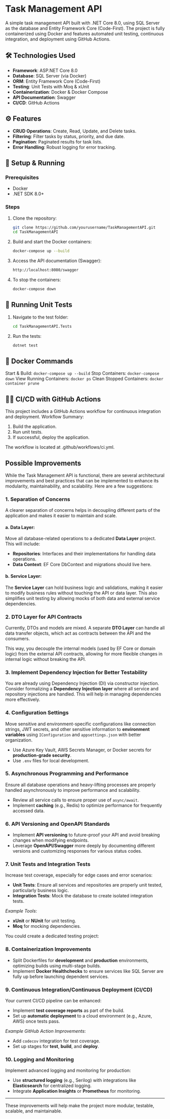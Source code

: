 # Task Management API

A simple task management API built with .NET Core 8.0, using SQL Server as the database and Entity Framework Core (Code-First). The project is fully containerized using Docker and features automated unit testing, continuous integration, and deployment using GitHub Actions.

## 🛠️ Technologies Used

- **Framework**: ASP.NET Core 8.0
- **Database**: SQL Server (via Docker)
- **ORM**: Entity Framework Core (Code-First)
- **Testing**: Unit Tests with Moq & xUnit
- **Containerization**: Docker & Docker Compose
- **API Documentation**: Swagger
- **CI/CD**: GitHub Actions

## ⚙️ Features

- **CRUD Operations**: Create, Read, Update, and Delete tasks.
- **Filtering**: Filter tasks by status, priority, and due date.
- **Pagination**: Paginated results for task lists.
- **Error Handling**: Robust logging for error tracking.

## 🚀 Setup & Running

### Prerequisites
- Docker
- .NET SDK 8.0+

### Steps

1. Clone the repository:
   ```bash
   git clone https://github.com/yourusername/TaskManagementAPI.git
   cd TaskManagementAPI
2. Build and start the Docker containers:
   ```bash
   docker-compose up --build
3. Access the API documentation (Swagger):
   ```bash
   http://localhost:8080/swagger
4. To stop the containers:
   ```bash
   docker-compose down
   
## 🧪 Running Unit Tests

1. Navigate to the test folder:
   ```bash
   cd TaskManagementAPI.Tests
2. Run the tests:
   ```bash
   dotnet test

## 🐳 Docker Commands

Start & Build: `docker-compose up --build`
Stop Containers: `docker-compose down`
View Running Containers: `docker ps`
Clean Stopped Containers: `docker container prune`

## 🧑‍💻 CI/CD with GitHub Actions

This project includes a GitHub Actions workflow for continuous integration and deployment.
Workflow Summary:

  1. Build the application.
  2. Run unit tests.
  3. If successful, deploy the application.

The workflow is located at .github/workflows/ci.yml.

## Possible Improvements

While the Task Management API is functional, there are several architectural improvements and best practices that can be implemented to enhance its modularity, maintainability, and scalability. Here are a few suggestions:

### 1. Separation of Concerns
A clearer separation of concerns helps in decoupling different parts of the application and makes it easier to maintain and scale.

#### a. **Data Layer**:
Move all database-related operations to a dedicated **Data Layer** project. This will include:
- **Repositories**: Interfaces and their implementations for handling data operations.
- **Data Context**: EF Core DbContext and migrations should live here.
  
#### b. **Service Layer**:
The **Service Layer** can hold business logic and validations, making it easier to modify business rules without touching the API or data layer. This also simplifies unit testing by allowing mocks of both data and external service dependencies.

### 2. DTO Layer for API Contracts
Currently, DTOs and models are mixed. A separate **DTO Layer** can handle all data transfer objects, which act as contracts between the API and the consumers.

This way, you decouple the internal models (used by EF Core or domain logic) from the external API contracts, allowing for more flexible changes in internal logic without breaking the API.

### 3. Implement Dependency Injection for Better Testability
You are already using Dependency Injection (DI) via constructor injection. Consider formalizing a **Dependency Injection layer** where all service and repository injections are handled. This will help in managing dependencies more effectively.


### 4. Configuration Settings
Move sensitive and environment-specific configurations like connection strings, JWT secrets, and other sensitive information to **environment variables** using `IConfiguration` and `appsettings.json` with better organization.

- Use Azure Key Vault, AWS Secrets Manager, or Docker secrets for **production-grade security**.
- Use `.env` files for local development.

### 5. Asynchronous Programming and Performance
Ensure all database operations and heavy-lifting processes are properly handled asynchronously to improve performance and scalability.

- Review all service calls to ensure proper use of `async/await`.
- Implement **caching** (e.g., Redis) to optimize performance for frequently accessed data.

### 6. API Versioning and OpenAPI Standards
- Implement **API versioning** to future-proof your API and avoid breaking changes when modifying endpoints.
- Leverage **OpenAPI/Swagger** more deeply by documenting different versions and customizing responses for various status codes.

### 7. Unit Tests and Integration Tests
Increase test coverage, especially for edge cases and error scenarios:
- **Unit Tests**: Ensure all services and repositories are properly unit tested, particularly business logic.
- **Integration Tests**: Mock the database to create isolated integration tests.

*Example Tools*: 
- **xUnit** or **NUnit** for unit testing.
- **Moq** for mocking dependencies.
  
You could create a dedicated testing project:

### 8. Containerization Improvements
- Split Dockerfiles for **development** and **production** environments, optimizing builds using multi-stage builds.
- Implement **Docker Healthchecks** to ensure services like SQL Server are fully up before launching dependent services.

### 9. Continuous Integration/Continuous Deployment (CI/CD)
Your current CI/CD pipeline can be enhanced:
- Implement **test coverage reports** as part of the build.
- Set up **automatic deployment** to a cloud environment (e.g., Azure, AWS) once tests pass.

*Example GitHub Action Improvements*:
- Add `codecov` integration for test coverage.
- Set up stages for **test**, **build**, and **deploy**.

### 10. Logging and Monitoring
Implement advanced logging and monitoring for production:
- Use **structured logging** (e.g., Serilog) with integrations like **Elasticsearch** for centralized logging.
- Integrate **Application Insights** or **Prometheus** for monitoring.

---

These improvements will help make the project more modular, testable, scalable, and maintainable. 



